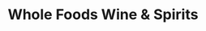 ---
title: "Whole Foods Wine & Spirits"
url: /boulder/whole-foods-wine-and-spirits/
shop: alcohol
---